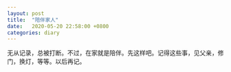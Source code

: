 ```yaml
---
layout: post
title:  "陪伴家人"
date:   2020-05-20 22:58:00 +0800
categories: diary
---
```


无从记录，总被打断。不过，在家就是陪伴。先这样吧。记得这些事，见父亲，修门，换灯，等等。以后再记。
